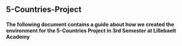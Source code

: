## 5-Countries-Project

#### The following document contains a guide about how we created the environment for the 5-Countries Project in 3rd Semester at Lillebaelt Academy

